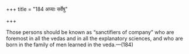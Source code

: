 +++
title = "184 अग्र्याः सर्वेषु"

+++

Those persons should be known as “sanctifiers of company” who are foremost in all the vedas and in all the explanatory sciences, and who are born in the family of men learned in the veda.—(184)